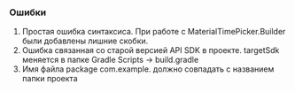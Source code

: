<h3>Ошибки</h3>

<ol>
<li>Простая ошибка синтаксиса. При работе с MaterialTimePicker.Builder были добавлены лишние скобки.</li>
<li>Ошибка связанная со старой версией API SDK в проекте. targetSdk меняется в папке Gradle Scripts -> build.gradle</li>
<li>Имя файла package com.example. должно совпадать с названием папки проекта</li>


</ol>
